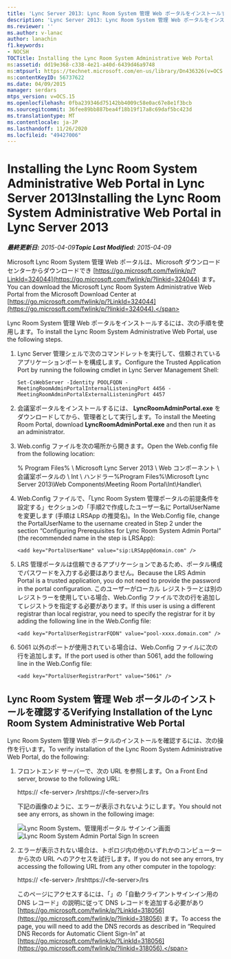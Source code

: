 ```yaml
---
title: 'Lync Server 2013: Lync Room System 管理 Web ポータルをインストールする'
description: 'Lync Server 2013: Lync Room System 管理 Web ポータルをインストールします。'
ms.reviewer: ''
ms.author: v-lanac
author: lanachin
f1.keywords:
- NOCSH
TOCTitle: Installing the Lync Room System Administrative Web Portal
ms:assetid: dd19e368-c338-4e21-a40d-6439d46a9748
ms:mtpsurl: https://technet.microsoft.com/en-us/library/Dn436326(v=OCS.15)
ms:contentKeyID: 56737622
ms.date: 04/09/2015
manager: serdars
mtps_version: v=OCS.15
ms.openlocfilehash: 0fba239346d75142bb4009c58e0ac67e8e1f3bcb
ms.sourcegitcommit: 36fee89bb887bea4f18b19f17a8c69daf5bc423d
ms.translationtype: MT
ms.contentlocale: ja-JP
ms.lasthandoff: 11/26/2020
ms.locfileid: "49427006"
---
```

# <a name="installing-the-lync-room-system-administrative-web-portal-in-lync-server-2013"></a><span data-ttu-id="6e04f-103">Installing the Lync Room System Administrative Web Portal in Lync Server 2013</span><span class="sxs-lookup"><span data-stu-id="6e04f-103">Installing the Lync Room System Administrative Web Portal in Lync Server 2013</span></span>

<div data-xmlns="http://www.w3.org/1999/xhtml">

<div class="topic" data-xmlns="http://www.w3.org/1999/xhtml" data-msxsl="urn:schemas-microsoft-com:xslt" data-cs="https://msdn.microsoft.com/">

<div data-asp="https://msdn2.microsoft.com/asp">



</div>

<div id="mainSection">

<div id="mainBody"><span data-ttu-id="6e04f-104">

<span> </span></span><span class="sxs-lookup"><span data-stu-id="6e04f-104">

<span> </span></span></span>

<span data-ttu-id="6e04f-105">_**最終更新日:** 2015-04-09_</span><span class="sxs-lookup"><span data-stu-id="6e04f-105">_**Topic Last Modified:** 2015-04-09_</span></span>

<span data-ttu-id="6e04f-106">Microsoft Lync Room System 管理 Web ポータルは、Microsoft ダウンロードセンターからダウンロードでき [https://go.microsoft.com/fwlink/p/?LinkId=324044](https://go.microsoft.com/fwlink/p/?linkid=324044) ます。</span><span class="sxs-lookup"><span data-stu-id="6e04f-106">You can download the Microsoft Lync Room System Administrative Web Portal from the Microsoft Download Center at [https://go.microsoft.com/fwlink/p/?LinkId=324044](https://go.microsoft.com/fwlink/p/?linkid=324044).</span></span>

<span data-ttu-id="6e04f-107">Lync Room System 管理 Web ポータルをインストールするには、次の手順を使用します。</span><span class="sxs-lookup"><span data-stu-id="6e04f-107">To install the Lync Room System Administrative Web Portal, use the following steps.</span></span>

1.  <span data-ttu-id="6e04f-108">Lync Server 管理シェルで次のコマンドレットを実行して、信頼されているアプリケーションポートを構成します。</span><span class="sxs-lookup"><span data-stu-id="6e04f-108">Configure the Trusted Application Port by running the following cmdlet in Lync Server Management Shell:</span></span>
    
        Set-CsWebServer -Identity POOLFQDN -MeetingRoomAdminPortalInternalListeningPort 4456 -MeetingRoomAdminPortalExternalListeningPort 4457

2.  <span data-ttu-id="6e04f-109">会議室ポータルをインストールするには、 **LyncRoomAdminPortal.exe** をダウンロードしてから、管理者として実行します。</span><span class="sxs-lookup"><span data-stu-id="6e04f-109">To install the Meeting Room Portal, download **LyncRoomAdminPortal.exe** and then run it as an administrator.</span></span>

3.  <span data-ttu-id="6e04f-110">Web.config ファイルを次の場所から開きます。</span><span class="sxs-lookup"><span data-stu-id="6e04f-110">Open the Web.config file from the following location:</span></span>
    
    <span data-ttu-id="6e04f-111">% Program Files% \\ Microsoft Lync Server 2013 \\ Web コンポーネント \\ 会議室ポータルの \\ Int \\ ハンドラー</span><span class="sxs-lookup"><span data-stu-id="6e04f-111">%Program Files%\\Microsoft Lync Server 2013\\Web Components\\Meeting Room Portal\\Int\\Handler</span></span>\\

4.  <span data-ttu-id="6e04f-112">Web.Config ファイルで、「Lync Room System 管理ポータルの前提条件を設定する」セクションの「手順2で作成したユーザー名に PortalUserName を変更します (手順は LRSApp の推奨名)。</span><span class="sxs-lookup"><span data-stu-id="6e04f-112">In the Web.Config file, change the PortalUserName to the username created in Step 2 under the section “Configuring Prerequisites for Lync Room System Admin Portal” (the recommended name in the step is LRSApp):</span></span>
    
        <add key="PortalUserName" value="sip:LRSApp@domain.com" />

5.  <span data-ttu-id="6e04f-113">LRS 管理ポータルは信頼できるアプリケーションであるため、ポータル構成でパスワードを入力する必要はありません。</span><span class="sxs-lookup"><span data-stu-id="6e04f-113">Because the LRS Admin Portal is a trusted application, you do not need to provide the password in the portal configuration.</span></span> <span data-ttu-id="6e04f-114">このユーザーがローカル レジストラーとは別のレジストラーを使用している場合、Web.Config ファイルで次の行を追加してレジストラを指定する必要があります。</span><span class="sxs-lookup"><span data-stu-id="6e04f-114">If this user is using a different registrar than local registrar, you need to specify the registrar for it by adding the following line in the Web.Config file:</span></span>
    
        <add key="PortalUserRegistrarFQDN" value="pool-xxxx.domain.com" />

6.  <span data-ttu-id="6e04f-115">5061 以外のポートが使用されている場合は、Web.Config ファイルに次の行を追加します。</span><span class="sxs-lookup"><span data-stu-id="6e04f-115">If the port used is other than 5061, add the following line in the Web.Config file:</span></span>
    
        <add key="PortalUserRegistrarPort" value="5061" />

<div>

## <a name="verifying-installation-of-the-lync-room-system-administrative-web-portal"></a><span data-ttu-id="6e04f-116">Lync Room System 管理 Web ポータルのインストールを確認する</span><span class="sxs-lookup"><span data-stu-id="6e04f-116">Verifying Installation of the Lync Room System Administrative Web Portal</span></span>

<span data-ttu-id="6e04f-117">Lync Room System 管理 Web ポータルのインストールを確認するには、次の操作を行います。</span><span class="sxs-lookup"><span data-stu-id="6e04f-117">To verify installation of the Lync Room System Administrative Web Portal, do the following:</span></span>


1.  <span data-ttu-id="6e04f-118">フロントエンド サーバーで、次の URL を参照します。</span><span class="sxs-lookup"><span data-stu-id="6e04f-118">On a Front End server, browse to the following URL:</span></span>
    
    <span data-ttu-id="6e04f-119"> https:// \<fe-server\> /lrs</span><span class="sxs-lookup"><span data-stu-id="6e04f-119">https://\<fe-server\>/lrs</span></span>
    
    <span data-ttu-id="6e04f-120">下記の画像のように、エラーが表示されないようにします。</span><span class="sxs-lookup"><span data-stu-id="6e04f-120">You should not see any errors, as shown in the following image:</span></span>
    
    <span data-ttu-id="6e04f-121">![Lync Room System、管理用ポータル サインイン画面](images/Dn436326.050bcf70-2f3b-46b2-9b96-ebd12679b713(OCS.15).png "Lync Room System、管理用ポータル サインイン画面")</span><span class="sxs-lookup"><span data-stu-id="6e04f-121">![Lync Room System Admin Portal Sign In screen](images/Dn436326.050bcf70-2f3b-46b2-9b96-ebd12679b713(OCS.15).png "Lync Room System Admin Portal Sign In screen")</span></span>

2.  <span data-ttu-id="6e04f-122">エラーが表示されない場合は、トポロジ内の他のいずれかのコンピューターから次の URL へのアクセスを試行します。</span><span class="sxs-lookup"><span data-stu-id="6e04f-122">If you do not see any errors, try accessing the following URL from any other computer in the topology:</span></span>
    
    <span data-ttu-id="6e04f-123"> https:// \<fe-server\> /lrs</span><span class="sxs-lookup"><span data-stu-id="6e04f-123">https://\<fe-server\>/lrs</span></span>
    
    <span data-ttu-id="6e04f-124">このページにアクセスするには、「」の「自動クライアントサインイン用の DNS レコード」の説明に従って DNS レコードを追加する必要があり [https://go.microsoft.com/fwlink/p/?LinkId=318056](https://go.microsoft.com/fwlink/p/?linkid=318056) ます。</span><span class="sxs-lookup"><span data-stu-id="6e04f-124">To access the page, you will need to add the DNS records as described in “Required DNS Records for Automatic Client Sign-In” at [https://go.microsoft.com/fwlink/p/?LinkId=318056](https://go.microsoft.com/fwlink/p/?linkid=318056).</span></span>

<span data-ttu-id="6e04f-125"></div>

</div>

<span> </span>

</div>

</div>

</span><span class="sxs-lookup"><span data-stu-id="6e04f-125"></div>

</div>

<span> </span>

</div>

</div>

</span></span></div>

